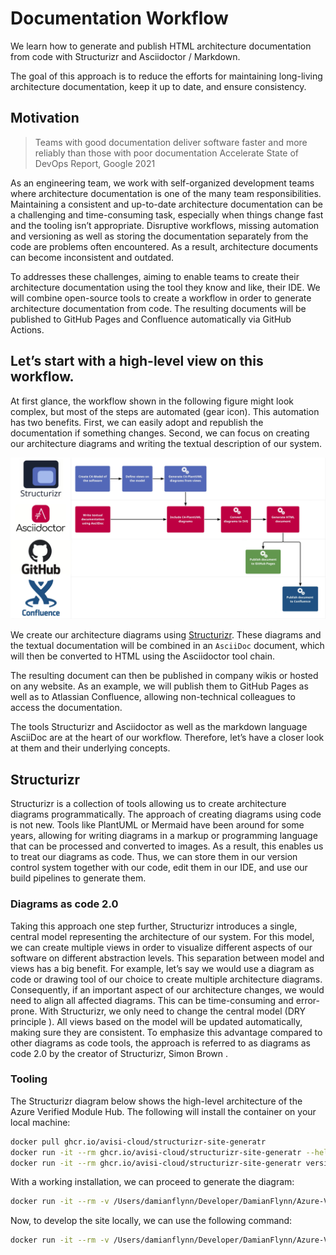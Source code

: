 # Documentation Workflow

We learn how to generate and publish HTML architecture documentation from code with Structurizr and Asciidoctor / Markdown.

The goal of this approach is to reduce the efforts for maintaining long-living architecture documentation, keep it up to date, and ensure consistency.

## Motivation

> Teams with good documentation deliver software faster and more reliably than those with poor documentation
> Accelerate State of DevOps Report, Google 2021

As an engineering team, we work with self-organized development teams where architecture documentation is one of the many team responsibilities. Maintaining a consistent and up-to-date architecture documentation can be a challenging and time-consuming task, especially when things change fast and the tooling isn’t appropriate. Disruptive workflows, missing automation and versioning as well as storing the documentation separately from the code are problems often encountered. As a result, architecture documents can become inconsistent and outdated.

To addresses these challenges, aiming to enable teams to create their architecture documentation using the tool they know and like, their IDE. We will combine open-source tools to create a workflow in order to generate architecture documentation from code. The resulting documents will be published to GitHub Pages and Confluence automatically via GitHub Actions.

## Let’s start with a high-level view on this workflow.

At first glance, the workflow shown in the following figure might look complex, but most of the steps are automated (gear icon). This automation has two benefits. First, we can easily adopt and republish the documentation if something changes. Second, we can focus on creating our architecture diagrams and writing the textual description of our system.

![Documentation Workflow](./assets/documentation-workflow.webp)

We create our architecture diagrams using [Structurizr](). These diagrams and the textual documentation will be combined in an `AsciiDoc` document, which will then be converted to HTML using the Asciidoctor tool chain.

The resulting document can then be published in company wikis or hosted on any website. As an example, we will publish them to GitHub Pages as well as to Atlassian Confluence, allowing non-technical colleagues to access the documentation.

The tools Structurizr and Asciidoctor as well as the markdown language AsciiDoc are at the heart of our workflow. Therefore, let’s have a closer look at them and their underlying concepts.

## Structurizr

Structurizr is a collection of tools allowing us to create architecture diagrams programmatically. The approach of creating diagrams using code is not new. Tools like PlantUML or Mermaid have been around for some years, allowing for writing diagrams in a markup or programming language that can be processed and converted to images. As a result, this enables us to treat our diagrams as code. Thus, we can store them in our version control system together with our code, edit them in our IDE, and use our build pipelines to generate them.

### Diagrams as code 2.0

Taking this approach one step further, Structurizr introduces a single, central model representing the architecture of our system. For this model, we can create multiple views in order to visualize different aspects of our software on different abstraction levels. This separation between model and views has a big benefit. For example, let’s say we would use a diagram as code or drawing tool of our choice to create multiple architecture diagrams. Consequently, if an important aspect of our architecture changes, we would need to align all affected diagrams. This can be time-consuming and error-prone. With Structurizr, we only need to change the central model (DRY principle ). All views based on the model will be updated automatically, making sure they are consistent. To emphasize this advantage compared to other diagrams as code tools, the approach is referred to as diagrams as code 2.0 by the creator of Structurizr, Simon Brown .

### Tooling

The Structurizr diagram below shows the high-level architecture of the Azure Verified Module Hub. The following will install the container on your local machine:

```sh
docker pull ghcr.io/avisi-cloud/structurizr-site-generatr
docker run -it --rm ghcr.io/avisi-cloud/structurizr-site-generatr --help
docker run -it --rm ghcr.io/avisi-cloud/structurizr-site-generatr version
```

With a working installation, we can proceed to generate the diagram:

```sh
docker run -it --rm -v /Users/damianflynn/Developer/DamianFlynn/Azure-Verified-Module-Hub:/var/model ghcr.io/avisi-cloud/structurizr-site-generatr generate-site -w workspace.dsl
```

Now, to develop the site locally, we can use the following command:

```sh
docker run -it --rm -v /Users/damianflynn/Developer/DamianFlynn/Azure-Verified-Module-Hub:/var/model -p 8080:8080 ghcr.io/avisi-cloud/structurizr-site-generatr serve -w workspace.dsl
```
